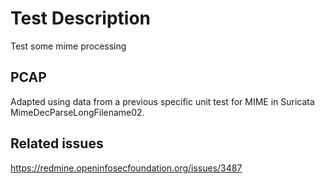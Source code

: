 # Test Description

Test some mime processing

## PCAP

Adapted using data from a previous specific unit test for MIME in Suricata MimeDecParseLongFilename02.

## Related issues

https://redmine.openinfosecfoundation.org/issues/3487
